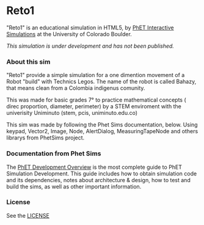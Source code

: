 Reto1
================

"Reto1" is an educational simulation in HTML5, by <a href="https://phet.colorado.edu/" target="_blank">PhET Interactive Simulations</a>
at the University of Colorado Boulder.

*This simulation is under development and has not been published.*

### About this sim

"Reto1" provide a simple simulation for a one dimention movement of a Robot "build" with Technics Legos. The name of the robot is called Bahazy, that means clean from a Colombia indigenus comunity.

This was made for basic grades 7° to practice mathematical concepts ( direc proportion, diameter, perimeter) by a STEM enviroment with the univerisity Uniminuto (stem, pcis, uniminuto.edu.co)

This sim was made by following the Phet Sims documentation, below. Using keypad, Vector2, Image, Node, AlertDialog, MeasuringTapeNode  and others librarys from PhetSims project.


### Documentation from Phet Sims
The <a href="https://github.com/phetsims/phet-info/blob/master/doc/phet-development-overview.md" target="_blank">PhET Development Overview</a> is the most complete guide to PhET Simulation
Development. This guide includes how to obtain simulation code and its dependencies, notes about architecture & design, how to test and build
the sims, as well as other important information.

### License
See the <a href="https://github.com/phetsims/reto1/blob/master/LICENSE" target="_blank">LICENSE</a>
